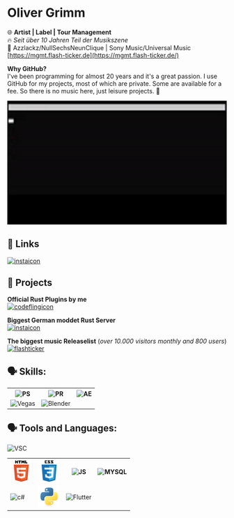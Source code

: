 # Oliver Grimm
🌐 **Artist | Label | Tour Management**\
🔥 *Seit über 10 Jahren Teil der Musikszene*\
🎵 Azzlackz/NullSechsNeunClique | Sony Music/Universal Music\
[https://mgmt.flash-ticker.de](https://mgmt.flash-ticker.de/)

**Why GitHub?** \
I've been programming for almost 20 years and it's a great passion. I use GitHub for my projects, most of which are private. Some are available for a fee.
So there is no music here, just leisure projects. 👑

[![flash.ini](https://github.com/Flash-Ticker/Flash-Ticker/blob/main/flash_ini.gif)](https://mgmt.flash-ticker.de)


## 🔗 Links
<a href="https://www.instagram.com/flashticker__/" target="_blank"><img alt="instaicon" src="https://upload.wikimedia.org/wikipedia/commons/thumb/a/a5/Instagram_icon.png/600px-Instagram_icon.png" width="50" /></a>


## 🔗 Projects
**Official Rust Plugins by me**\
<a href="https://codefling.com/mynameis" target="_blank"><img alt="codeflingicon" src="https://codefling.com/uploads/set_resources_13/cf0d9ad89a1246bdc528542aa98e2147_cf_logo_23_res.png" width="50" /></a>

**Biggest German moddet Rust Server**\
<a href="https://rustflash.de" target="_blank"><img alt="instaicon" src="https://rustflash.de/wp-content/themes/RustFlash/images/Icontransparent.png" width="50" /></a>

**The biggest  music Releaselist** (*over 10.000 visitors monthly and 800 users*)\
[![flashticker](https://releases.flash-ticker.de/wp-content/uploads/2023/06/KENTHA-LOGO-ALT-v3-1.png)](https://flash-ticker.de)

## 🗣️ Skills:
<table>
 <tr>
    <th><img src="https://www.adobe.com/content/dam/shared/images/product-icons/svg/photoshop.svg" alt="PS" width="50"/>
</th>
    <th><img src="https://www.adobe.com/content/dam/shared/images/product-icons/svg/premiere.svg" alt="PR" width="50"/>
</th>
    <th><img src="https://www.adobe.com/content/dam/shared/images/product-icons/svg/after-effects.svg" alt="AE" width="50"/>
</th>
 </tr>
 <tr>
   <td><img src="https://www.vegascreativesoftware.com/fileadmin/user_upload/products/vegas_pro/21/features/i_0b3a01/vegas-features-pro-icon.svg" alt="Vegas" width="50"/>
</td>
     <td><img src="https://upload.wikimedia.org/wikipedia/commons/thumb/0/0c/Blender_logo_no_text.svg/2503px-Blender_logo_no_text.svg.png" alt="Blender" width="50"/>
</td>
  </tr>
</table>

## 🗣️ Tools and Languages:
<img src="https://upload.wikimedia.org/wikipedia/commons/thumb/9/9a/Visual_Studio_Code_1.35_icon.svg/2048px-Visual_Studio_Code_1.35_icon.svg.png" alt="VSC" width="50"/>
<table>
 <tr>
    <th><img src="https://raw.githubusercontent.com/devicons/devicon/master/icons/html5/html5-original-wordmark.svg" alt="HTML" width="50"/></th>
    <th><img src="https://raw.githubusercontent.com/devicons/devicon/master/icons/css3/css3-original-wordmark.svg" alt="CSS" width="50"/>
</th>
    <th><img src="https://cdn.iconscout.com/icon/free/png-256/free-javascript-2038874-1720087.png" alt="JS" width="50"/>
     <th><img src="https://cdn4.iconfinder.com/data/icons/logos-3/181/MySQL-512.png" alt="MYSQL" width="50"/>
</th>
</th>
 </tr>
 <tr>
   <td><img src="https://static-00.iconduck.com/assets.00/c-sharp-c-icon-456x512-9sej0lrz.png" alt="c#" width="50"/>
</td>
     <td><img src="https://raw.githubusercontent.com/devicons/devicon/master/icons/python/python-original.svg" alt="PY" width="50"/>
</td>
     <td><img src="https://storage.googleapis.com/cms-storage-bucket/a9d6ce81aee44ae017ee.png" alt="Flutter" width="50"/>
</td>
  </tr>
</table>












